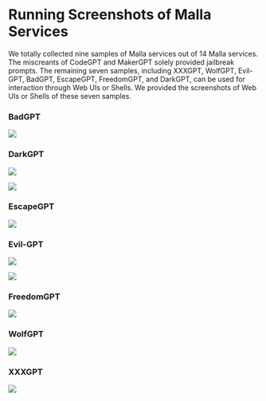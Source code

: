 # Running Screenshots of Malla Services

We totally collected nine samples of Malla services out of 14 Malla services. The miscreants of CodeGPT and MakerGPT solely provided jailbreak prompts. The remaining seven samples, including XXXGPT, WolfGPT, Evil-GPT, BadGPT, EscapeGPT, FreedomGPT, and DarkGPT, can be used for interaction through Web UIs or Shells. We provided the screenshots of Web UIs or Shells of these seven samples.

### BadGPT

![](./BadGPT.png)


### DarkGPT

![](./DarkGPT.png)

![](./DarkGPT-profile.jpg)


### EscapeGPT

![](./EscapeGPT.png)


### Evil-GPT

![](./Evil-GPT.png)

![](./Evil-GPT2.jpg)

### FreedomGPT

![](./FreedomGPT.png)


### WolfGPT

![](./WolfGPT.png)


### XXXGPT

![](./XXXGPT.png)